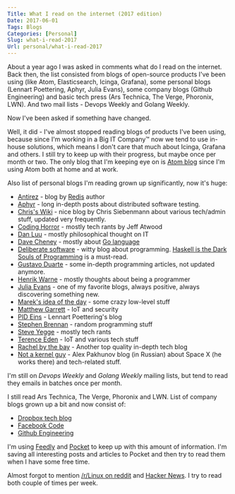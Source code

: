 ```yaml
---
Title: What I read on the internet (2017 edition)
Date: 2017-06-01
Tags: Blogs
Categories: [Personal]
Slug: what-i-read-2017
Url: personal/what-i-read-2017
---
```


About a year ago I was asked in comments what do I read on the internet.
Back then, the list consisted from blogs of open-source products I've been using (like Atom, Elasticsearch, Icinga, Grafana), some personal blogs (Lennart Poettering, Aphyr, Julia Evans), some company blogs (Github Engineering) and basic tech press (Ars Technica, The Verge, Phoronix, LWN). And two mail lists - Devops Weekly and Golang Weekly.

Now I've been asked if something have changed.

Well, it did - I've almost stopped reading blogs of products I've been using,
because since I'm working in a Big IT Company™ now we tend to use in-house solutions, which means I don't care that much about Icinga, Grafana and others. I still try to keep up with their progress, but maybe once per month or two. The only blog that I'm keeping eye on is [Atom blog](http://blog.atom.io/) since I'm using Atom both at home and at work.

Also list of personal blogs I'm reading grown up significantly,
now it's huge:

* [Antirez](https://antirez.com) - blog by [Redis](https://redis.io) author
* [Aphyr](https://aphyr.com) - long in-depth posts about distributed software testing.
* [Chris's Wiki](https://utcc.utoronto.ca/~cks/space/blog/) - nice blog by Chris Siebenmann about various tech/admin stuff, updated very frequently.
* [Coding Horror](https://blog.codinghorror.com/) - mostly tech rants by Jeff Atwood
* [Dan Luu](http://danluu.com) - mostly philosophical thought on IT
* [Dave Cheney](http://dave.cheney.net) - mostly about [Go language](https://golang.org)
* [Deliberate software](http://deliberate-software.com/) - witty blog about programming. [Haskell is the Dark Souls of Programming](http://deliberate-software.com/haskell-is-the-dark-souls-of-programming/) is a must-read.
* [Gustavo Duarte](http://duartes.org/gustavo/blog/) - some in-depth programming articles, not updated anymore.
* [Henrik Warne](https://henrikwarne.com/) - mostly thoughts about being a programmer
* [Julia Evans](https://jvns.ca/) - one of my favorite blogs, always positive, always discovering something new.
* [Marek's idea of the day](https://idea.popcount.org/) - some crazy low-level stuff
* [Matthew Garrett](http://mjg59.dreamwidth.org/) - IoT and security
* [PID Eins](http://0pointer.de/blog) - Lennart Poettering's blog
* [Stephen Brennan](https://brennan.io/blog/) - random programming stuff
* [Steve Yegge](http://steve-yegge.blogspot.com) - mostly tech rants
* [Terence Eden](https://shkspr.mobi/blog/) - IoT and various tech stuff
* [Rachel by the bay](http://rachelbythebay.com/w/) - Another top quality in-depth tech blog
* [Not a kernel guy](https://blog.not-a-kernel-guy.com/) - Alex Pakhunov blog (in Russian) about Space X (he works there) and tech-related stuff.

I'm still on *Devops Weekly* and *Golang Weekly* mailing lists,
but tend to read they emails in batches once per month.

I still read Ars Technica, The Verge, Phoronix and LWN.
List of company blogs grown up a bit and now consist of:

* [Dropbox tech blog](https://tech.dropbox.com)
* [Facebook Code](https://code.facebook.com/)
* [Github Engineering](https://githubengineering.com/)

I'm using [Feedly](https://feedly.com/) and [Pocket](https://getpocket.com) to keep up with this amount of information.
I'm saving all interesting posts and articles to Pocket and then
try to read them when I have some free time.

Almost forgot to mention [/r/Linux on reddit](https://reddit.com/r/linux) and [Hacker News](https://news.ycombinator.com/).
I try to read both couple of times per week.
